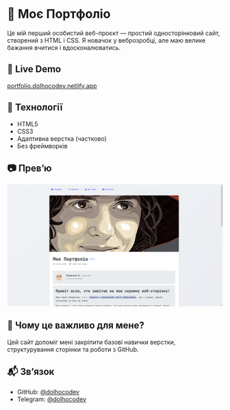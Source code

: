 # 💼 Моє Портфоліо

Це мій перший особистий веб-проєкт — простий односторінковий сайт, створений з HTML і CSS. Я новачок у веброзробці, але маю велике бажання вчитися і вдосконалюватись.

## 🔗 Live Demo
[portfolio.dolhocodev.netlify.app](https://portfolio.dolhocodev.netlify.app)

## 📄 Технології
- HTML5
- CSS3
- Адаптивна верстка (частково)
- Без фреймворків

## 📷 Прев’ю
![screenshot](src/img/preview.png)

## 🧠 Чому це важливо для мене?
Цей сайт допоміг мені закріпити базові навички верстки, структурування сторінки та роботи з GitHub.

## 📬 Зв’язок
- GitHub: [@dolhocodev](https://github.com/dolhocodev)
- Telegram: [@dolhocodev](https://t.me/wamisc)
